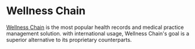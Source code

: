

# Wellness Chain

[Wellness Chain]() is the most popular  health records and medical practice management solution.  with international usage, Wellness Chain's goal is a superior alternative to its proprietary counterparts.



